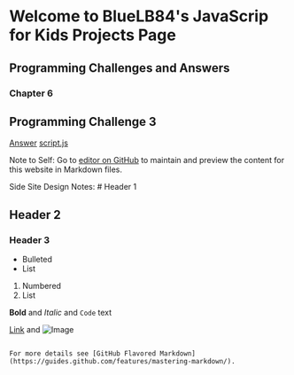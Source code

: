 # Welcome to BlueLB84's JavaScrip for Kids Projects Page

## Programming Challenges and Answers

### Chapter 6 
## Programming Challenge 3
[Answer](https://bluelb84.github.io/jsForKids_projects/programming_challenges/index.html)
[script.js](https://bluelb84.github.io/jsForKids_projects/programming_challenges/script.js)






Note to Self: Go to [editor on GitHub](https://github.com/BlueLB84/jsForKids_projects/edit/master/README.md) to maintain and preview the content for this website in Markdown files.

Side Site Design Notes: # Header 1
## Header 2
### Header 3

- Bulleted
- List

1. Numbered
2. List

**Bold** and _Italic_ and `Code` text

[Link](url) and ![Image](src)
```

For more details see [GitHub Flavored Markdown](https://guides.github.com/features/mastering-markdown/).
